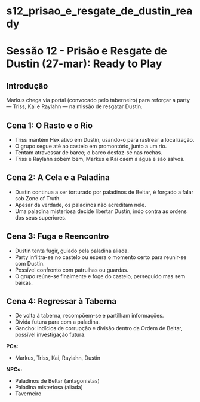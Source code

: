 # s12_prisao_e_resgate_de_dustin_ready

# Sessão 12 - Prisão e Resgate de Dustin (27-mar): Ready to Play

## Introdução
Markus chega via portal (convocado pelo taberneiro) para reforçar a party — Triss, Kai e Raylahn — na missão de resgatar Dustin.

## Cena 1: O Rasto e o Rio
- Triss mantém Hex ativo em Dustin, usando-o para rastrear a localização.
- O grupo segue até ao castelo em promontório, junto a um rio.
- Tentam atravessar de barco; o barco desfaz-se nas rochas.
- Triss e Raylahn sobem bem, Markus e Kai caem à água e são salvos.

## Cena 2: A Cela e a Paladina
- Dustin continua a ser torturado por paladinos de Beltar, é forçado a falar sob Zone of Truth.
- Apesar da verdade, os paladinos não acreditam nele.
- Uma paladina misteriosa decide libertar Dustin, indo contra as ordens dos seus superiores.

## Cena 3: Fuga e Reencontro
- Dustin tenta fugir, guiado pela paladina aliada.
- Party infiltra-se no castelo ou espera o momento certo para reunir-se com Dustin.
- Possível confronto com patrulhas ou guardas.
- O grupo reúne-se finalmente e foge do castelo, perseguido mas sem baixas.

## Cena 4: Regressar à Taberna
- De volta à taberna, recompõem-se e partilham informações.
- Dívida futura para com a paladina.
- Gancho: indícios de corrupção e divisão dentro da Ordem de Beltar, possível investigação futura.

**PCs:**  
- Markus, Triss, Kai, Raylahn, Dustin  

**NPCs:**  
- Paladinos de Beltar (antagonistas)  
- Paladina misteriosa (aliada)  
- Taverneiro  